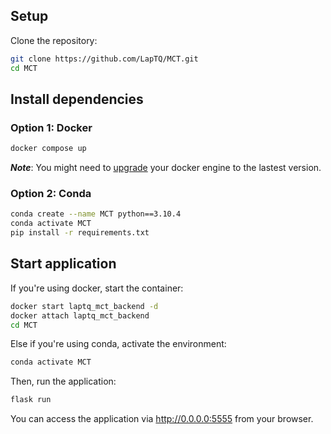 

## Setup

Clone the repository:

```bash
git clone https://github.com/LapTQ/MCT.git
cd MCT
```

## Install dependencies

### Option 1: Docker

```bash
docker compose up
```

***Note***: You might need to [upgrade](https://docs.docker.com/engine/install/ubuntu/) your docker engine to the lastest version.

### Option 2: Conda

```bash
conda create --name MCT python==3.10.4
conda activate MCT
pip install -r requirements.txt
```

## Start application

If you're using docker, start the container:

```bash
docker start laptq_mct_backend -d
docker attach laptq_mct_backend
cd MCT
```

Else if you're using conda, activate the environment:

```bash
conda activate MCT
```

Then, run the application:

```bash
flask run
```

You can access the application via http://0.0.0.0:5555 from your browser.
